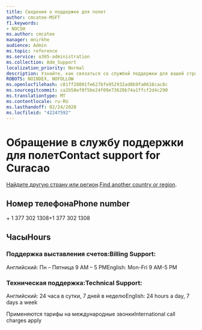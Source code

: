```yaml
---
title: Сведения о поддержке для полет
author: cmcatee-MSFT
f1.keywords:
- NOCSH
ms.author: cmcatee
manager: mnirkhe
audience: Admin
ms.topic: reference
ms.service: o365-administration
ms.collection: Adm_Support
localization_priority: Normal
description: Узнайте, как связаться со службой поддержки для вашей страны или региона.
ROBOTS: NOINDEX, NOFOLLOW
ms.openlocfilehash: c81ff28001fe627bfe952932ad0b9fa0618cac8c
ms.sourcegitcommit: ca2b58ef8f5be24f09e73620b74a1ffcf2d4c290
ms.translationtype: MT
ms.contentlocale: ru-RU
ms.lasthandoff: 02/24/2020
ms.locfileid: "42247592"
---
```

# <a name="contact-support-for-curacao"></a><span data-ttu-id="db43b-103">Обращение в службу поддержки для полет</span><span class="sxs-lookup"><span data-stu-id="db43b-103">Contact support for Curacao</span></span>

<span data-ttu-id="db43b-104">[Найдите другую страну или регион](../contact-support-for-business-products.md).</span><span class="sxs-lookup"><span data-stu-id="db43b-104">[Find another country or region](../contact-support-for-business-products.md).</span></span>

## <a name="phone-number"></a><span data-ttu-id="db43b-105">Номер телефона</span><span class="sxs-lookup"><span data-stu-id="db43b-105">Phone number</span></span>
<span data-ttu-id="db43b-106">+ 1 377 302 1308</span><span class="sxs-lookup"><span data-stu-id="db43b-106">+1 377 302 1308</span></span>

## <a name="hours"></a><span data-ttu-id="db43b-107">Часы</span><span class="sxs-lookup"><span data-stu-id="db43b-107">Hours</span></span>
### <a name="billing-support"></a><span data-ttu-id="db43b-108">Поддержка выставления счетов:</span><span class="sxs-lookup"><span data-stu-id="db43b-108">Billing Support:</span></span>

<span data-ttu-id="db43b-109">Английский: Пн – Пятница 9 AM – 5 PM</span><span class="sxs-lookup"><span data-stu-id="db43b-109">English: Mon-Fri 9 AM-5 PM</span></span>

### <a name="technical-support"></a><span data-ttu-id="db43b-110">Техническая поддержка:</span><span class="sxs-lookup"><span data-stu-id="db43b-110">Technical Support:</span></span>

<span data-ttu-id="db43b-111">Английский: 24 часа в сутки, 7 дней в неделю</span><span class="sxs-lookup"><span data-stu-id="db43b-111">English: 24 hours a day, 7 days a week</span></span>

<span data-ttu-id="db43b-112">Применяются тарифы на международные звонки</span><span class="sxs-lookup"><span data-stu-id="db43b-112">International call charges apply</span></span>